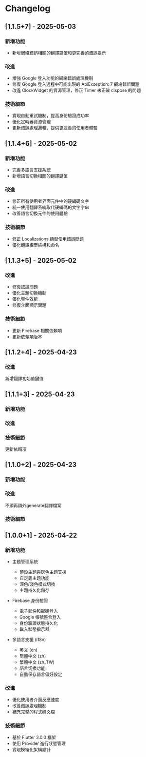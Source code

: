 # Changelog

## [1.1.5+7] - 2025-05-03

### 新增功能
* 新增網絡錯誤相關的翻譯鍵值和更完善的錯誤提示

### 改進
* 增強 Google 登入功能的網絡錯誤處理機制
* 修復 Google 登入過程中可能出現的 ApiException: 7 網絡錯誤問題
* 改進 ClockWidget 的資源管理，修正 Timer 未正確 dispose 的問題

### 技術細節
* 實現自動重試機制，提高身份驗證成功率
* 優化定時器資源管理
* 更新錯誤處理邏輯，提供更友善的使用者體驗

## [1.1.4+6] - 2025-05-02

### 新增功能
* 完善多語言支援系統
* 新增語言切換相關的翻譯鍵值

### 改進
* 修正所有使用者界面元件中的硬編碼文字
* 統一使用翻譯系統取代硬編碼的文字字串
* 改善語言切換元件的使用體驗

### 技術細節
* 修正 Localizations 類型使用錯誤問題
* 優化翻譯檔案結構和命名

## [1.1.3+5] - 2025-05-02

### 改進
* 修復認證問題
* 優化主題切換機制
* 優化套件效能
* 修復介面顯示問題

### 技術細節
* 更新 Firebase 相關依賴項
* 更新依賴項版本

## [1.1.2+4] - 2025-04-23

### 改進
新增翻譯初始值鍵值

## [1.1.1+3] - 2025-04-23

### 新增功能

### 改進

### 技術細節
更新依賴項

## [1.1.0+2] - 2025-04-23

### 新增功能

### 改進
不須再額外generate翻譯檔案

### 技術細節

## [1.0.0+1] - 2025-04-22

### 新增功能
* 主題管理系統
  - 預設主題與灰色主題支援
  - 自定義主題功能
  - 深色/淺色模式切換
  - 主題持久化儲存

* Firebase 身份驗證
  - 電子郵件和密碼登入
  - Google 帳號整合登入
  - 身份驗證狀態持久化
  - 載入狀態指示器

* 多語言支援 (i18n)
  - 英文 (en)
  - 簡體中文 (zh)
  - 繁體中文 (zh_TW)
  - 語言切換功能
  - 自動保存語言偏好設定

### 改進
* 優化使用者介面反應速度
* 改善錯誤處理機制
* 補充完整的程式碼文檔

### 技術細節
* 基於 Flutter 3.0.0 框架
* 使用 Provider 進行狀態管理
* 實現模組化架構設計
